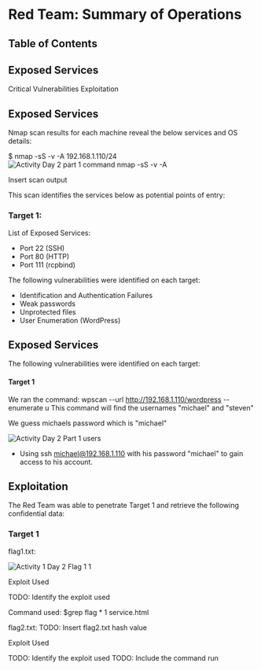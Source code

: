 # Red Team: Summary of Operations

## Table of Contents

## Exposed Services

Critical Vulnerabilities
Exploitation

## Exposed Services
Nmap scan results for each machine reveal the below services and OS details:

$ nmap -sS -v -A 192.168.1.110/24
![Activity Day 2 part 1  command nmap -sS -v -A](https://user-images.githubusercontent.com/88813019/157799806-92218ca1-45ea-42da-98a9-9e6ead4560ae.PNG)

Insert scan output

This scan identifies the services below as potential points of entry:

### Target 1:

List of Exposed Services:
- Port 22 (SSH)
- Port 80 (HTTP)
- Port 111 (rcpbind)

The following vulnerabilities were identified on each target:

- Identification and Authentication Failures
- Weak passwords
- Unprotected files
- User Enumeration (WordPress)

## Exposed Services

The following vulnerabilities were identified on each target:

#### Target 1
We ran the command: wpscan --url http://192.168.1.110/wordpress --enumerate u
This command will find the usernames "michael" and "steven" 

We guess michaels password which is "michael"

![Activity Day 2 Part 1  users](https://user-images.githubusercontent.com/88813019/157802049-21bb43d6-8306-4f51-9368-67f0d35b9089.PNG)

- Using ssh michael@192.168.1.110 with his password "michael" to gain access to his account.

## Exploitation

The Red Team was able to penetrate Target 1 and retrieve the following confidential data:

### Target 1

flag1.txt:

![Activity 1 Day 2  Flag 1 1](https://user-images.githubusercontent.com/88813019/157802938-dcb745a7-11a9-4f9a-8c27-76c080b6111e.PNG)

Exploit Used

TODO: Identify the exploit used

Command used: $grep flag * 1 service.html

flag2.txt: TODO: Insert flag2.txt hash value


Exploit Used

TODO: Identify the exploit used
TODO: Include the command run
